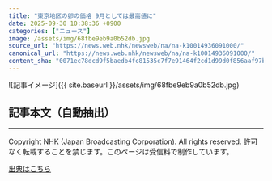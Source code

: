 ```yaml
---
title: "東京地区の卵の価格 9月としては最高値に"
date: 2025-09-30 10:38:36 +0900
categories: ["ニュース"]
image: /assets/img/68fbe9eb9a0b52db.jpg
source_url: "https://news.web.nhk/newsweb/na/na-k10014936091000/"
canonical_url: "https://news.web.nhk/newsweb/na/na-k10014936091000/"
content_sha: "0071ec78dcd9f5baedb4fc81535c7f7e91464f2cd1d99d0f856aaf97b47dfdb3"
---
```


![記事イメージ]({{ site.baseurl }}/assets/img/68fbe9eb9a0b52db.jpg)

## 記事本文（自動抽出）
<div><div class="_13tndsj2"><nav aria-label="フッターサイトナビゲーション" class="_13tndsj4"></nav><hr class="esl7kn2s esl7kn1l esl7kn1n _14xli2ae"><p class="esl7kn2s esl7kn1m esl7kn1o _1yvk0f68 _1lugom81">Copyright NHK (Japan Broadcasting Corporation). All rights reserved. 許可なく転載することを禁じます。このページは受信料で制作しています。</p></div></div>

[出典はこちら](https://news.web.nhk/newsweb/na/na-k10014936091000/)
